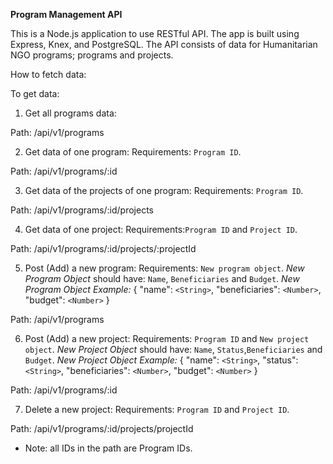 **Program Management API**

This is a Node.js application to use RESTful API. The app is built using Express, Knex, and PostgreSQL. The API consists of data for Humanitarian NGO programs; programs and projects.

How to fetch data:

To get data:

1. Get all programs data:

  Path: /api/v1/programs

2. Get data of one program:
  Requirements: `Program ID`.

  Path: /api/v1/programs/:id

3. Get data of the projects of one program:
  Requirements: `Program ID`.

  Path: /api/v1/programs/:id/projects

4. Get data of one project:
  Requirements:`Program ID` and `Project ID`.

  Path: /api/v1/programs/:id/projects/:projectId

5. Post (Add) a new program:
  Requirements: `New program object`.
  *New Program Object* should have: `Name`, `Beneficiaries` and `Budget`.
  *New Program Object Example:*
  {
    "name": `<String>`,
    "beneficiaries": `<Number>`,
    "budget": `<Number>`
  }

  Path: /api/v1/programs


  6. Post (Add) a new project:
    Requirements: `Program ID` and `New project object`.
    *New Project Object* should have: `Name`, `Status`,`Beneficiaries` and `Budget`.
    *New Project Object Example:*
    {
      "name": `<String>`,
      "status": `<String>`,
      "beneficiaries": `<Number>`,
      "budget": `<Number>`
    }

   Path: /api/v1/programs/:id

  7. Delete  a new project:
    Requirements: `Program ID` and `Project ID`.

   Path: /api/v1/programs/:id/projects/projectId


* Note: all IDs in the path are Program IDs.
